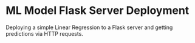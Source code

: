# ML Model Flask Server Deployment
Deploying a simple Linear Regression to a Flask server and getting predictions via HTTP requests.